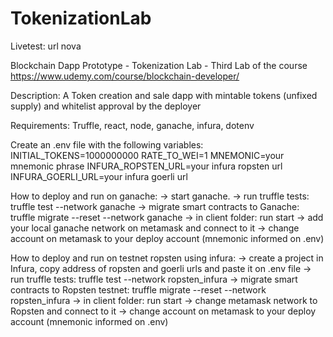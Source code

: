 # TokenizationLab

Livetest: url nova

Blockchain Dapp Prototype - Tokenization Lab - Third Lab of the course https://www.udemy.com/course/blockchain-developer/

Description: A Token creation and sale dapp with mintable tokens (unfixed supply) and whitelist approval by the deployer

Requirements: Truffle, react, node, ganache, infura, dotenv

Create an .env file with the following variables:
INITIAL_TOKENS=1000000000
RATE_TO_WEI=1
MNEMONIC=your mnemonic phrase
INFURA_ROPSTEN_URL=your infura ropsten url
INFURA_GOERLI_URL=your infura goerli url

How to deploy and run on ganache: 
-> start ganache.
-> run truffle tests: truffle test --network ganache
-> migrate smart contracts to Ganache: truffle migrate --reset --network ganache
-> in client folder: run start
-> add your local ganache network on metamask and connect to it 
-> change account on metamask to your deploy account (mnemonic informed on .env)

How to deploy and run on testnet ropsten using infura: 
-> create a project in Infura, copy address of ropsten and goerli urls and paste it on .env file
-> run truffle tests: truffle test --network ropsten_infura
-> migrate smart contracts to Ropsten testnet: truffle migrate --reset --network ropsten_infura
-> in client folder: run start 
-> change metamask network to Ropsten and connect to it 
-> change account on metamask to your deploy account (mnemonic informed on .env)





